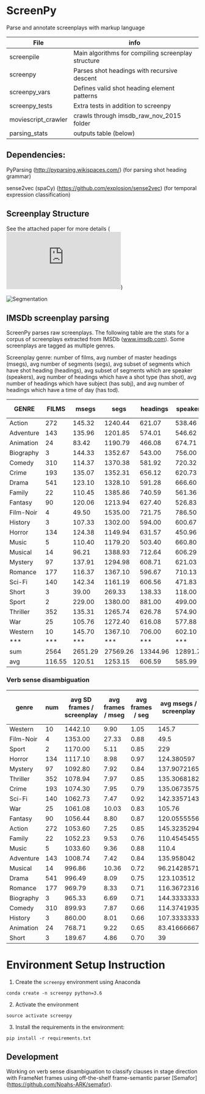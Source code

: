 # ScreenPy
Parse and annotate screenplays with markup language

| File     | info |
|--- | ---|
|screenpile | Main algorithms for compiling screenplay structure|
|screenpy | Parses shot headings with recursive descent |
|screenpy_vars | Defines valid shot heading element patterns |
|screenpy_tests | Extra tests in addition to screenpy |
|moviescript_crawler | crawls through imsdb_raw_nov_2015 folder |
|parsing_stats | outputs table (below) |


Dependencies:
---


PyParsing  (http://pyparsing.wikispaces.com/) (for parsing shot heading grammar)


sense2vec (spaCy) (https://github.com/explosion/sense2vec) (for temporal expression classification)


Screenplay Structure
---

See the attached paper for more details (![Paper](https://github.com/drwiner/ScreenPy/blob/master/INT17_screenplays.pdf))


![Segmentation](https://www.github.com/drwiner/screenpy/blob/master/scene_segs.png)


IMSDb screenplay parsing
---


ScreenPy parses raw screenplays. The following table are the stats for a corpus of screenplays extracted from IMSDb (www.imsdb.com). Some screenplays are tagged as multiple genres.

Screenplay genre: number of films, avg number of master headings (msegs), avg number of segments (segs), avg subset of segments which have shot heading (headings), avg subset of segments which are speaker (speakers), avg number of headings which have a shot type (has shot), avg number of headings which have subject (has subj), and avg number of headings which have a time of day (has tod).

|	GENRE	|	FILMS	|	msegs	|	segs	|	headings	|	speakers	|	has shot	|	has subj	|	has tod	|
|	---------	|	---------	|	---------	|	---------	|	---------	|	---------	|	---------	|	---------	|	---------	|
|	Action	|	272	|	145.32	|	1240.44	|	621.07	|	538.46	|	26.28	|	207.86	|	89.86	|
|	Adventure	|	143	|	135.96	|	1201.85	|	574.01	|	546.62	|	19.32	|	181.02	|	80.64	|
|	Animation	|	24	|	83.42	|	1190.79	|	466.08	|	674.71	|	18.96	|	116.88	|	47.92	|
|	Biography	|	3	|	144.33	|	1352.67	|	543.00	|	756.00	|	8.33	|	57.67	|	123.00	|
|	Comedy	|	310	|	114.37	|	1370.38	|	581.92	|	720.32	|	20.25	|	174.33	|	78.83	|
|	Crime	|	193	|	135.07	|	1352.31	|	656.12	|	620.73	|	18.33	|	185.67	|	93.49	|
|	Drama	|	541	|	123.10	|	1328.10	|	591.28	|	666.60	|	20.36	|	161.21	|	85.77	|
|	Family	|	22	|	110.45	|	1385.86	|	740.59	|	561.36	|	36.95	|	208.23	|	59.64	|
|	Fantasy	|	90	|	120.06	|	1213.94	|	627.40	|	526.83	|	29.60	|	227.74	|	73.33	|
|	Film-Noir	|	4	|	49.50	|	1535.00	|	721.75	|	786.50	|	139.25	|	201.50	|	13.00	|
|	History	|	3	|	107.33	|	1302.00	|	594.00	|	600.67	|	1.67	|	175.33	|	95.00	|
|	Horror	|	134	|	124.38	|	1149.94	|	631.57	|	450.96	|	32.89	|	238.72	|	79.32	|
|	Music	|	5	|	110.40	|	1179.20	|	503.40	|	660.80	|	7.00	|	53.60	|	96.40	|
|	Musical	|	14	|	96.21	|	1388.93	|	712.64	|	606.29	|	27.00	|	208.43	|	71.57	|
|	Mystery	|	97	|	137.91	|	1294.98	|	608.71	|	621.03	|	14.27	|	168.92	|	90.93	|
|	Romance	|	177	|	116.37	|	1367.10	|	596.67	|	710.13	|	25.08	|	176.86	|	84.27	|
|	Sci-Fi	|	140	|	142.34	|	1161.19	|	606.56	|	471.83	|	23.66	|	202.91	|	79.14	|
|	Short	|	3	|	39.00	|	269.33	|	138.33	|	118.00	|	8.33	|	32.67	|	25.67	|
|	Sport	|	2	|	229.00	|	1380.00	|	881.00	|	499.00	|	3.00	|	647.00	|	71.00	|
|	Thriller	|	352	|	135.31	|	1265.74	|	626.78	|	574.90	|	25.98	|	216.25	|	86.01	|
|	War	|	25	|	105.76	|	1272.40	|	616.08	|	577.88	|	26.36	|	263.68	|	85.88	|
|	Western	|	10	|	145.70	|	1367.10	|	706.00	|	602.10	|	76.10	|	223.50	|	103.30	|
| *** | *** | *** | *** | *** | *** | *** | *** | *** |
|	sum	|	2564	|	2651.29	|	27569.26	|	13344.96	|	12891.72	|	608.97	|	4329.98	|	1713.95	|
|	avg	|	116.55	|	120.51	|	1253.15	|	606.59	|	585.99	|	27.68	|	196.82	|	77.91	|


### Verb sense disambiguation


genre	|	num	|	avg SD frames / screenplay	|	avg frames / mseg	|	avg frames / seg	|	avg msegs / screenplay	|	avg segs / screenplay	|	avg headings/screenplay	|	avg speaking-turns/ screenplay	|	avg has-shot		|	avg has-shot	|	has-subj	|
|	---------	|	---------	|	---------	|	---------	|	---------	|	---------	|	---------	|	---------	|	---------	| ---------	|	---------	|	---------	|
Western	|	10	|	1442.10	|	9.90	|	1.05	|	145.7	|	1367.1	|	706	|	602.1	|	76.1		|	223.5	|	103.3	|
Film-Noir	|	4	|	1353.00	|	27.33	|	0.88	|	49.5	|	1535	|	721.75	|	786.5	|	139.25		|	201.5	|	13	|
Sport	|	2	|	1170.00	|	5.11	|	0.85	|	229	|	1380	|	881	|	499	|	3		|	647	|	71	|
Horror	|	134	|	1117.10	|	8.98	|	0.97	|	124.380597	|	1149.940299	|	631.5671642	|	450.9552239	|	32.8880597		|	238.7238806	|	79.32089552	|
Mystery	|	97	|	1092.80	|	7.92	|	0.84	|	137.9072165	|	1294.979381	|	608.7113402	|	621.0309278	|	14.26804124		|	168.9175258	|	90.92783505	|
Thriller	|	352	|	1078.94	|	7.97	|	0.85	|	135.3068182	|	1265.744318	|	626.7755682	|	574.9005682	|	25.98011364		|	216.2528409	|	86.00568182	|
Crime	|	193	|	1074.30	|	7.95	|	0.79	|	135.0673575	|	1352.310881	|	656.1243523	|	620.7253886	|	18.33160622		|	185.6683938	|	93.48704663	|
Sci-Fi	|	140	|	1062.73	|	7.47	|	0.92	|	142.3357143	|	1161.192857	|	606.5571429	|	471.8285714	|	23.65714286		|	202.9142857	|	79.13571429	|
War	|	25	|	1061.08	|	10.03	|	0.83	|	105.76	|	1272.4	|	616.08	|	577.88	|	26.36		|	263.68	|	85.88	|
Fantasy	|	90	|	1056.44	|	8.80	|	0.87	|	120.0555556	|	1213.944444	|	627.4	|	526.8333333	|	29.6		|	227.7444444	|	73.33333333	|
Action	|	272	|	1053.60	|	7.25	|	0.85	|	145.3235294	|	1240.441176	|	621.0735294	|	538.4632353	|	26.28308824		|	207.8566176	|	89.86397059	|
Family	|	22	|	1052.23	|	9.53	|	0.76	|	110.4545455	|	1385.863636	|	740.5909091	|	561.3636364	|	36.95454545		|	208.2272727	|	59.63636364	|
Music	|	5	|	1033.60	|	9.36	|	0.88	|	110.4	|	1179.2	|	503.4	|	660.8	|	7		|	53.6	|	96.4	|
Adventure	|	143	|	1008.74	|	7.42	|	0.84	|	135.958042	|	1201.846154	|	574.006993	|	546.6223776	|	19.32167832		|	181.020979	|	80.64335664	|
Musical	|	14	|	996.86	|	10.36	|	0.72	|	96.21428571	|	1388.928571	|	712.6428571	|	606.2857143	|	27		|	208.4285714	|	71.57142857	|
Drama	|	541	|	996.49	|	8.09	|	0.75	|	123.103512	|	1328.096118	|	591.2809612	|	666.6044362	|	20.35674677		|	161.2144177	|	85.77264325	|
Romance	|	177	|	969.79	|	8.33	|	0.71	|	116.3672316	|	1367.101695	|	596.6666667	|	710.1299435	|	25.08474576		|	176.8587571	|	84.26553672	|
Biography	|	3	|	965.33	|	6.69	|	0.71	|	144.3333333	|	1352.666667	|	543	|	756	|	8.333333333		|	57.66666667	|	123	|
Comedy	|	310	|	899.93	|	7.87	|	0.66	|	114.3741935	|	1370.380645	|	581.9193548	|	720.3225806	|	20.24516129		|	174.3290323	|	78.82580645	|
History	|	3	|	860.00	|	8.01	|	0.66	|	107.3333333	|	1302	|	594	|	600.6666667	|	1.666666667		|	175.3333333	|	95	|
Animation	|	24	|	768.71	|	9.22	|	0.65	|	83.41666667	|	1190.791667	|	466.0833333	|	674.7083333	|	18.95833333		|	116.875	|	47.91666667	|
Short	|	3	|	189.67	|	4.86	|	0.70	|	39	|	269.3333333	|	138.3333333	|	118	|	8.333333333		|	32.66666667	|	25.66666667	|



# Environment Setup Instruction

1. Create the `screenpy` environment using Anaconda

  ```
  conda create -n screenpy python=3.6
  ```

2. Activate the environment

  ```
  source activate screenpy
  ```

3. Install the requirements in the environment:

  ```
  pip install -r requirements.txt
  ```




Development
---
Working on verb sense disambiguation to classify clauses in stage direction with FrameNet frames using off-the-shelf frame-semantic parser [Semafor] (https://github.com/Noahs-ARK/semafor).